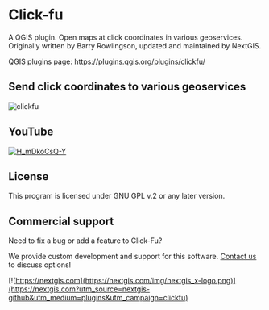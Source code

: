 # Click-fu

A QGIS plugin. Open maps at click coordinates in various geoservices. Originally written by Barry Rowlingson, updated and maintained by NextGIS.

QGIS plugins page: https://plugins.qgis.org/plugins/clickfu/

## Send click coordinates to various geoservices
![clickfu](https://github.com/nextgis/qgis_clickfu/assets/101568545/219e0155-c153-4190-a9d9-640210a38bb7)

## YouTube
[![H_mDkoCsQ-Y](https://github.com/nextgis/qgis_clickfu/assets/101568545/2108a518-306c-4bac-b1d5-4ae39830787e)](https://youtu.be/H_mDkoCsQ-Y)

## License
This program is licensed under GNU GPL v.2 or any later version.

## Commercial support
Need to fix a bug or add a feature to Click-Fu? 

We provide custom development and support for this software. [Contact us](https://nextgis.com/contact/?utm_source=nextgis-github&utm_medium=plugins&utm_campaign=clickfu) to discuss options!

[![https://nextgis.com](https://nextgis.com/img/nextgis_x-logo.png)](https://nextgis.com?utm_source=nextgis-github&utm_medium=plugins&utm_campaign=clickfu)

